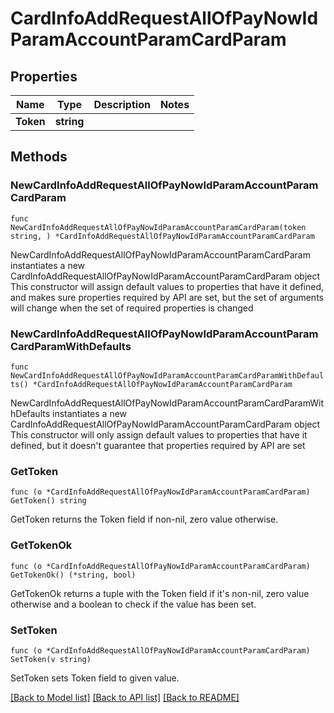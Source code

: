 # CardInfoAddRequestAllOfPayNowIdParamAccountParamCardParam

## Properties

Name | Type | Description | Notes
------------ | ------------- | ------------- | -------------
**Token** | **string** |  | 

## Methods

### NewCardInfoAddRequestAllOfPayNowIdParamAccountParamCardParam

`func NewCardInfoAddRequestAllOfPayNowIdParamAccountParamCardParam(token string, ) *CardInfoAddRequestAllOfPayNowIdParamAccountParamCardParam`

NewCardInfoAddRequestAllOfPayNowIdParamAccountParamCardParam instantiates a new CardInfoAddRequestAllOfPayNowIdParamAccountParamCardParam object
This constructor will assign default values to properties that have it defined,
and makes sure properties required by API are set, but the set of arguments
will change when the set of required properties is changed

### NewCardInfoAddRequestAllOfPayNowIdParamAccountParamCardParamWithDefaults

`func NewCardInfoAddRequestAllOfPayNowIdParamAccountParamCardParamWithDefaults() *CardInfoAddRequestAllOfPayNowIdParamAccountParamCardParam`

NewCardInfoAddRequestAllOfPayNowIdParamAccountParamCardParamWithDefaults instantiates a new CardInfoAddRequestAllOfPayNowIdParamAccountParamCardParam object
This constructor will only assign default values to properties that have it defined,
but it doesn't guarantee that properties required by API are set

### GetToken

`func (o *CardInfoAddRequestAllOfPayNowIdParamAccountParamCardParam) GetToken() string`

GetToken returns the Token field if non-nil, zero value otherwise.

### GetTokenOk

`func (o *CardInfoAddRequestAllOfPayNowIdParamAccountParamCardParam) GetTokenOk() (*string, bool)`

GetTokenOk returns a tuple with the Token field if it's non-nil, zero value otherwise
and a boolean to check if the value has been set.

### SetToken

`func (o *CardInfoAddRequestAllOfPayNowIdParamAccountParamCardParam) SetToken(v string)`

SetToken sets Token field to given value.



[[Back to Model list]](../README.md#documentation-for-models) [[Back to API list]](../README.md#documentation-for-api-endpoints) [[Back to README]](../README.md)


